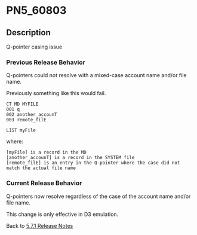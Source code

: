 # PN5_60803

<PageHeader />

## Description

Q-pointer casing issue

### Previous Release Behavior

Q-pointers could not resolve with a mixed-case account name and/or file name.

Previously something like this would fail.

```
CT MD MYFILE
001 q
002 another_accounT
003 remote_filE
```

```
LIST myFile
```

where:

```
[myFile] is a record in the MD
[another_accounT] is a record in the SYSTEM file
[remote_filE] is an entry in the Q-pointer where the case did not match the actual file name  
```

### Current Release Behavior

Q-pointers now resolve regardless of the case of the account name and/or file name.

This change is only effective in D3 emulation.

Back to [5.7.1 Release Notes](./../README.md)

  
<PageFooter />
